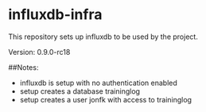 influxdb-infra
==============
This repository sets up influxdb to be used by the project.

Version: 0.9.0-rc18

##Notes:
- influxdb is setup with no authentication enabled
- setup creates a database traininglog
- setup creates a user jonfk with access to traininglog